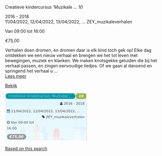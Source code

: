 Creatieve kindercursus 'Muzikale ... *10*

2016 - 2018  
11/04/2022, 12/04/2022, 13/04/2022, ... ZEY\_muzikaleverhalen  

Van 09:00 tot 16:00

*€75,00*

  

Verhalen doen dromen, en dromen daar is elk kind toch gek op! Elke dag ontdekken we een nieuw verhaal en brengen we het tot leven met bewegingen, muziek en klanken. We maken knotsgekke geluiden die bij het verhaal passen, en zingen eenvoudige liedjes. Of we gaan al dansend en springend het verhaal u ...  
[Lees meer](https://tickets.vgc.be/activity/subscribe/ZEY_muzikaleverhalen)

[Bekijk](https://tickets.vgc.be/activity/subscribe/ZEY_muzikaleverhalen)

![](71900.png)

[Based on this search](https://tickets.vgc.be/activity/index?&vrijeplaatsen=1&Age%5B%5D=3%2C5&entity=276)